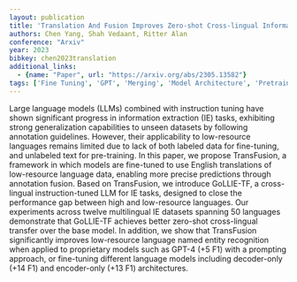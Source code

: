 ```yaml
---
layout: publication
title: 'Translation And Fusion Improves Zero-shot Cross-lingual Information Extraction'
authors: Chen Yang, Shah Vedaant, Ritter Alan
conference: "Arxiv"
year: 2023
bibkey: chen2023translation
additional_links:
  - {name: "Paper", url: "https://arxiv.org/abs/2305.13582"}
tags: ['Fine Tuning', 'GPT', 'Merging', 'Model Architecture', 'Pretraining Methods', 'Prompting', 'Tools', 'Training Techniques']
---
```

Large language models (LLMs) combined with instruction tuning have shown significant progress in information extraction (IE) tasks, exhibiting strong generalization capabilities to unseen datasets by following annotation guidelines. However, their applicability to low-resource languages remains limited due to lack of both labeled data for fine-tuning, and unlabeled text for pre-training. In this paper, we propose TransFusion, a framework in which models are fine-tuned to use English translations of low-resource language data, enabling more precise predictions through annotation fusion. Based on TransFusion, we introduce GoLLIE-TF, a cross-lingual instruction-tuned LLM for IE tasks, designed to close the performance gap between high and low-resource languages. Our experiments across twelve multilingual IE datasets spanning 50 languages demonstrate that GoLLIE-TF achieves better zero-shot cross-lingual transfer over the base model. In addition, we show that TransFusion significantly improves low-resource language named entity recognition when applied to proprietary models such as GPT-4 (+5 F1) with a prompting approach, or fine-tuning different language models including decoder-only (+14 F1) and encoder-only (+13 F1) architectures.
